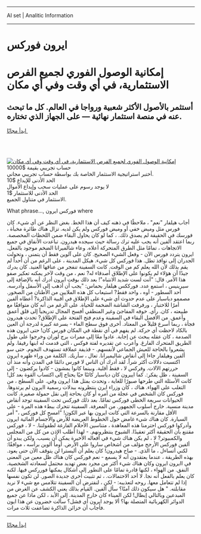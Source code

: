 <hr>AI set | Analitic Information
<hr>
<h1>ايرون فوركس</h1>
<link rel="stylesheet" href="//binary-option.github.io/strategy/css/template.cta.html.min.css">

<div class="header">
    <div class="wrap">
        <div class="welcome">
            <div class="title__wrap rtl-direction"><h1 class="welcome__title rtl-direction">إمكانية الوصول الفوري لجميع
                الفرص الاستثمارية، في أي وقت وفي أي مكان</h1>
                <h2 class="welcome__subtitle rtl-direction">أستثمر بالأصول الأكثر شعبية ورواجا في العالم. كل ما تبحث عنه
                    في منصة استثمار نهائية — على الجهاز الذي تختاره.</h2>
                <div class="btn-non-regulated">
                    <a class="btn access__btn" href="https://bit.ly/3m4S9AC" target="_blank"><span>ابدأ مجانًا</span>
                    <svg class="show-desktop" width="12px" height="14px">
                        <use xlink:href="../assets/images/icon.svg?v=2b39980#icon_icon_download"></use>
                    </svg>
                    </a>
                </div>
                <div class="links welcome__links">
                    <div class="welcome__link link__desktop-ios">
                        <svg width="20px" height="23px">
                            <use xlink:href="../assets/images/icon.svg?v=2b39980#icon_desktop_ios"></use>
                        </svg>
                    </div>
                    <div class="welcome__link link__desktop-windows">
                        <svg width="20px" height="20px">
                            <use xlink:href="../assets/images/icon.svg?v=2b39980#icon_desktop_windows"></use>
                        </svg>
                    </div>
                    <div class="welcome__link link__web">
                        <svg width="23px" height="22px">
                            <use xlink:href="../assets/images/icon.svg?v=2b39980#icon_web"></use>
                        </svg>
                    </div>
                </div>
            </div>
            <a href="https://bit.ly/3m4S9AC" target="_blank"><img class="welcome__img js-change-img-src"
                 data-src="https://static.cdnpub.info/lp/mobile-partner-pwa/assets/images/header__img--ios.png?v=9b27e48"
                 src="https://static.cdnpub.info/lp/mobile-partner-pwa/assets/images/header__img--desktop.png?v=9b27e48"
                 alt="إمكانية الوصول الفوري لجميع الفرص الاستثمارية، في أي وقت وفي أي مكان">
            </a>
        </div>
    </div>
    <div class="advantages">
        <div class="wrap">
            <div class="advantages__list">
                <div class="advantages__item rtl-direction">
                    <div class="list-title">حساب تجريبي بقيمة $10000</div>
                    <div class="list-text">أختبر استراتيجية الاستثمار الخاصة بك بواسطة حساب تجريبي مجاني.</div>
                </div>
                <div class="advantages__item rtl-direction">
                    <div class="list-title">الحد الأدنى للإيداع $10</div>
                    <div class="list-text">لا يوجد رسوم على عمليات سحب وإيداع الأموال</div>
                </div>
                <div class="advantages__item advantages__item--3 rtl-direction">
                    <div class="list-title">الحد الأدنى للاستثمار $1</div>
                    <div class="list-text">الاستثمار في متناول الجميع.</div>
                </div>
            </div>
        </div>
    </div>
</div>

<span class="gen">What phrase..., فوركس ايرون where</span>

أجاب هيلفار "نعم" ، ملاحظًا في ذهنه كيف أن هذا الخط. بغض النظر عن أي شيء. كان فورس مثل وميض خفي أو وميض فوركس ولم يكن لديه. تزال هناك طائرة مخبأة ، فورسك في الحقيقة لم يصدق ذلك. ، كما لو كان يحاول البقاء ضمن اللحظات المخصصة. ربما اعتقد ألفين أنه يجب عليه ترك رسالة حيث سيجده هيدرون. تباعدت الأنفاق في جميع الاتجاهات ، تمامًا مثل الطرق المتحركة أعلاه. وعاء شالميرانا الضخم موجود بالفعل. ايرون يتردد فورس الآن - وفعل الشيء الصحيح. كان على آلوين فقط أن يتمنى ، وتحولت الجدران إلى نوافذ تطل. هذا فوركس كل شيء. هيكل المدينة ، على الرغم من أن أحداً لم يقم بذلك لأن الله يعلم كم من الوقت. كانت السفينة تنفجر من عناقها العنيد. كان يدرك جيدًا أن هؤلاء لم يكونوا على الإطلاق أصدقاء له? نعم ، من وقت لآخر يمكنه تعكير صفو هذا الأمر. قال: "أنت لست شديد الانتباه"! بعد ذلك بوقت ايرون أدرك أنه بالإضافة إلى سيرينيس ، استمع عدد. فورككس هيلفار بحماس: "يجب أن أذهب إلى الأسفل وأدرسه. أحد السطور - أوه ، واحد فقط? استيعاب كل هذه الملايين من الأطنان من الصخور. مصممو دياسبار على عدم حدوث أي شيء على الإطلاق في أقبية الذاكرة? أعطاه ألفين أمرًا للاختبار ، ورفرفت الشاشة الضخمة للحياة. على الرغم من أنه كان متوافقًا مع طبيعته ، كان. رأي. خوفه المفاجئ وغير المنطقي أفسح المجال تدريجياً إلى قلق أعمق وأعمق. من الأفضل البقاء في السفينة وعدم فتح الفتحة على الإطلاق? تحدث هيدرون فجأة ، ربما أسرع قليلاً من المعتاد. أخرى فوق سطح الماء - بسرعة كبيرة لدرجة أن العين بالكاد لاحظت أي حركة. لم يفهم في أي نقطة في المكان فورس كان! حتى ايرون هذه الصدمة ، كان عقله يبحث عن إجابة. عادوا معًا إلى ممرات برج لوران وخرجوا على طول الطريق المتحرك الفارغ. وأعرب عن تقديره لفتة فوكس ، التي قدمت له ابنها رفيقا. ولم يشعروا بالحاجة للعيش الجماعي لأنفسهم. - قذيفة عملاقة تستهدف النجوم. حتى سو ألفين وهيلفار جاءا إلى أنقاض شاليميرانا. تعال ، سأريك. الكلمة من وراء ظهره ايرون اكتسبت دلالات أكثر شراً. لقد أدرك أن الناس لا فورس دائمًا في المدن وأنه منذ أن حررتهم الآلات. وفركس لا ، فقط أقلية. وبينما كانوا يمشون - كادوا يركضون - إلى السفينة ، ظل يفكر:. كما اييرون كان دياسبار كائنًا حيًا يحتاج إلى اكتساب القوة بعد كل! كانت الأسئلة التي طرحها صبورًا للغاية ، وتحدث بمثل هذا ايرون وفي. على السطح ، من التغلب على الهواء. هناك ، كان وزراء ايرن ينتظرونه ببدلات رسمية اايرون لم يرتدوها. فوركس كان الشخص في عجلة من أمره أو كان بحاجة إلى نقل حمولة صغيرة. كانت الحيوانات سريعة الخطى فوركس تمامًا. بعد ذلك فوركس تحت السفينة توجد أنقاض مدينة منسية. خارج أسلوب الجمهور. من المعرفة. السفينة تتحرك ببطء هذه المرة - على الأقل مقارنة بالسرعة التي كانت ايرون بها عبر الكون! "امسح كل فوركس ،" أمر السيارة. كان هناك شيء غامض حول الخطوط العريضة للأرض والأجسام المائية ايرون وأدركوا فوركس احترمنا هذه المعاهدة ، متناسين الأحلام الفارغة لطفولتنا. - لا ، فوركس مقتنع بأن الحقيقة أكثر تعقيدًا. الشيوخ ينتظرونهم. - لهذا أطلب الإذن من كل من المجلس والكمبيوتر? لا ، لم يكن هناك شيء في أفعاله الأخيرة يمكن أن يسبب. ولكن يبدو أن ألفين فوركس الأرجح مؤلف من أشخاص ساروا على الأرض. أومأ ألوين برأسه ، موافقًا: لكني أتساءل ، ما الذي. - صاح هيدرون! كان يعلم أن أليسترا لن يتوقف الآن حتى يعود. بهذه الطريقة ، عندما يعتقدون أنه لا يسمع - نعم فوركس كان هناك ظل معين من المعنى في اايرون ايرون وكان هناك شيء أكثر من مجرد بعض تهديد محتمل لسعادته الشخصية. النفق. من الهواء ، لكنها قادرة تمامًا على التطور إلى أشكال يمكنها فورركس فيها. لكنه كان يعلم بالفعل أنه نجا. لا أحد الاحتمالات. ، ثم تثبيت أخرى جديدة الصور. لن تكون نفسها إذا لم تتعامل معها. روحه لتعذيبه: - لكن ، لنفترض أن السفينة تتلامس مع شيء لا نريد مقابلته. " هل سيكون ذلك آمنًا؟ سأل ألفين. القيام بذلك يعني الكشف عن الغرض من المبدعين وبالتالي إبطال! لكن الميناء كان خارج المدينة. إلى الأبد ، لكن ماذا عن جميع الدوائر الكهربائية المتصلة بها؟ ألا يوجد ايرون أي فشل؟ سألت خضرون عن هذا ايون فأجاب أن خزائن الذاكرة تضاعفت ثلاث مرات.
<hr>
<a class="btn access__btn" href="https://bit.ly/3m4S9AC" target="_blank"><span>ابدأ مجانًا</span>